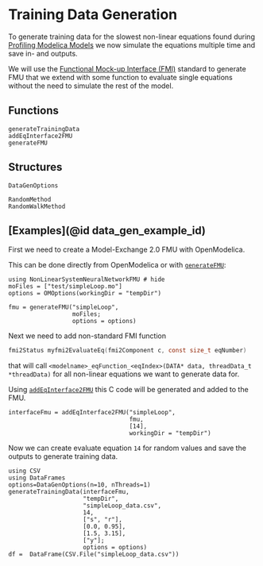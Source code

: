 # Training Data Generation

To generate training data for the slowest non-linear equations found during
[Profiling Modelica Models](@ref) we now simulate the equations multiple time
and save in- and outputs.

We will use the [Functional Mock-up Interface (FMI)](https://fmi-standard.org/) standard
to generate FMU that we extend with some function to evaluate single equations without
the need to simulate the rest of the model.

## Functions

```@docs
generateTrainingData
addEqInterface2FMU
generateFMU
```

## Structures
```@docs
DataGenOptions
```

```@docs
RandomMethod
RandomWalkMethod
```

## [Examples](@id data_gen_example_id)

First we need to create a Model-Exchange 2.0 FMU with OpenModelica.

This can be done directly from OpenModelica or with [`generateFMU`](@ref):

```@example dataexample
using NonLinearSystemNeuralNetworkFMU # hide
moFiles = ["test/simpleLoop.mo"]
options = OMOptions(workingDir = "tempDir")

fmu = generateFMU("simpleLoop",
                  moFiles;
                  options = options)
```

Next we need to add non-standard FMI function

```C
fmi2Status myfmi2EvaluateEq(fmi2Component c, const size_t eqNumber)
```

that will call `<modelname>_eqFunction_<eqIndex>(DATA* data, threadData_t *threadData)`
for all non-linear equations we want to generate data for.

Using [`addEqInterface2FMU`](@ref) this C code will be generated and added to the FMU.

```@example dataexample
interfaceFmu = addEqInterface2FMU("simpleLoop",
                                  fmu,
                                  [14],
                                  workingDir = "tempDir")
```

Now we can create evaluate equation `14` for random values and save the outputs to
generate training data.

```@example dataexample
using CSV
using DataFrames
options=DataGenOptions(n=10, nThreads=1)
generateTrainingData(interfaceFmu,
                     "tempDir",
                     "simpleLoop_data.csv",
                     14,
                     ["s", "r"],
                     [0.0, 0.95],
                     [1.5, 3.15],
                     ["y"];
                     options = options)
df =  DataFrame(CSV.File("simpleLoop_data.csv"))
```

